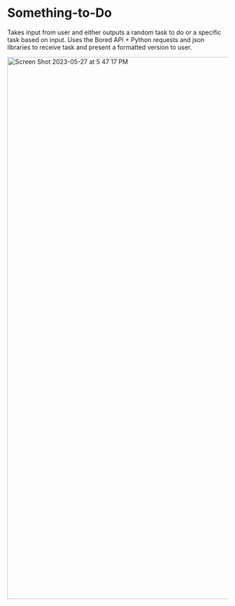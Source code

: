 # Something-to-Do
Takes input from user and either outputs a random task to do or a specific task based on input. Uses the Bored API + Python requests and json libraries to receive task and present a formatted version to user.

<img width="1238" alt="Screen Shot 2023-05-27 at 5 47 17 PM" src="https://github.com/sa1sr1/Something-to-Do/assets/49292654/a8a09770-a421-4811-9ec7-42bc6ed7d344">
